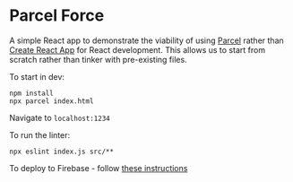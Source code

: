 # Parcel Force

A simple React app to demonstrate the viability of using [Parcel](https://parceljs.org/recipes/react/) rather than [Create React App](https://create-react-app.dev/) for React development. This allows us to start from scratch rather than tinker with pre-existing files.

To start in dev:

```
npm install
npx parcel index.html
```

Navigate to `localhost:1234`

To run the linter:

```
npx eslint index.js src/**
```

To deploy to Firebase - follow [these instructions](https://gist.github.com/niksseif/d86c4a3c05e2f3ca834a4c09152024ca)